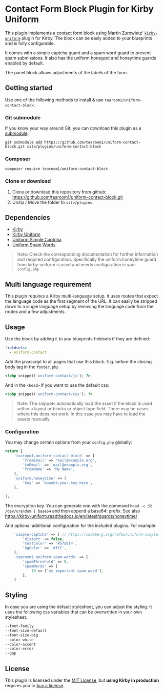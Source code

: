 # Contact Form Block Plugin for Kirby Uniform

This plugin implements a contact form block using Martin Zurowietz' [`kirby-uniform`](https://github.com/mzur/kirby-uniform) plugin for Kirby.
The block can be easly added to your blueprints and is fully configurable.

It comes with a simple captcha guard and a spam word guard to prevent spam submissions.
It also has the uniform honeypot and honeytime guards enabled by default.

The panel block allows adjustments of the labels of the form.

## Getting started

Use one of the following methods to install & use `tearoom1/uniform-contact-block`:


### Git submodule

If you know your way around Git, you can download this plugin as a [submodule](https://github.com/blog/2104-working-with-submodules):

```text
git submodule add https://github.com/tearoom1/uniform-contact-block.git site/plugins/uniform-contact-block
```


### Composer

```text
composer require tearoom1/uniform-contact-block
```


### Clone or download

1. Clone or download this repository from github: https://github.com/tearoom1/uniform-contact-block.git
2. Unzip / Move the folder to `site/plugins`.

## Dependencies

- [Kirby](https://getkirby.com)
- [Kirby Uniform](https://github.com/mzur/kirby-uniform)
- [Uniform Simple Captcha](https://codeberg.org/refbw/uniform-simple-captcha)
- [Uniform Spam Words](https://github.com/tearoom1/uniform-spam-words)

> Note: Check the corresponding documentation for further information and required configuration.
Specifically the uniform.honeytime guard from kirby-uniform is used and needs configuration in your `config.php`

## Multi language requirement
This plugin requires a Kirby multi-language setup. It uses routes that expect the language code as the first segment of the URL.
It can easily be stripped down to a single language setup by removing the language code from the routes and a few adjustments.

## Usage

Use the block by adding it to you blueprints fieldsets if they are defined:

```yaml
fieldsets:
  - uniform-contact
```

Add the javascript to all pages that use this block.
E.g. before the closing body tag in the `footer.php`
```php
<?php snippet('uniform-contact/js'); ?>
```
And in the `<head>` if you want to use the default css:
```php
<?php snippet('uniform-contact/css'); ?>
```

> Note: The snippets automatically load the asset if the block is used within a layout or blocks or object type field. There may be cases where this does not work. In this case you may have to load the assets manually.

### Configuration

You may change certain options from your `config.php` globally:

```php
return [
    'tearoom1.uniform-contact-block' => [
        'fromEmail' => 'mail@example.org',
        'toEmail' => 'mail@example.org',
        'fromName' => 'My Name',
    ],
    'uniform.honeytime' => [
        'key' => 'base64:your-key-here',
    ],

];
```
The encryption key. You can generate one with the command `head -c 32 /dev/urandom | base64` and then append a base64: prefix.
See also https://kirby-uniform.readthedocs.io/en/latest/guards/honeytime/

And optional additional configuration for the included plugins. For example:
```php
    'simple-captcha' => [ // https://codeberg.org/refbw/uniform-simple-captcha
        'distort' => false,
        'textColor' => '#57a514',
        'bgColor' => '#fff',
    ],
    'tearoom1.uniform-spam-words' => [
        'spamThreshold' => 8,
        'spamWords' => [
            10 => ['my important spam word'],
        ],
    ]
```

## Styling

In case you are using the default stylesheet, you can adjust the styling.
It uses the following css variables that can be overwritten in your own stylesheet.

```css
--font-family
--font-size-default
--font-size-big
--color-white
--color-accent
--color-error
--gap
```

## License

This plugin is licensed under the [MIT License](LICENSE), but **using Kirby in production** requires you to [buy a license](https://getkirby.com/buy).
